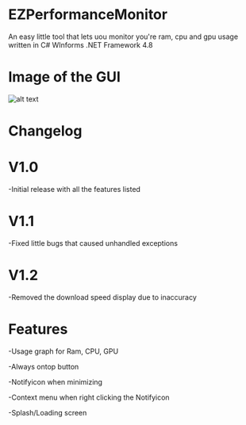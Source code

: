 # EZPerformanceMonitor
An easy little tool that lets uou monitor you're ram, cpu and gpu usage written in C# WInforms .NET Framework 4.8

# Image of the GUI
![alt text](https://i.ibb.co/bFYL58R/Screenshot-2022-05-18-123616.png)

# Changelog

# V1.0
-Initial release with all the features listed

# V1.1
-Fixed little bugs that caused unhandled exceptions

# V1.2
-Removed the download speed display due to inaccuracy 


# Features
-Usage graph for Ram, CPU, GPU

-Always ontop button

-Notifyicon when minimizing

-Context menu when right clicking the Notifyicon

-Splash/Loading screen
